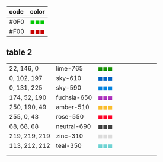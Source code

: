 | code  | color                                                         |
| :---- |:--------------------------------------------------------------|
| #0F0  | <span style="color:rgb(0,200,0)">&#9724;&#9724;&#9724;</span> |
| #F00  | <span style="color:rgb(200,0,0)">&#9724;&#9724;&#9724;</span> |



## table 2
|               |             |                                                                     |   |   |   |   |   |   |   |
|---------------|-------------|---------------------------------------------------------------------|---|---|---|---|---|---|---|
| 22, 146, 0    | lime-765    | <span style="color:rgb(22, 146, 0)">&#9724;&#9724;&#9724;</span>    |   |   |   |   |   |   |   |
| 0, 102, 197   | sky-610     | <span style="color:rgb(0, 102, 197)">&#9724;&#9724;&#9724;</span>   |   |   |   |   |   |   |   |
| 0, 131, 225   | sky-590     | <span style="color:rgb(0, 131, 225)">&#9724;&#9724;&#9724;</span>   |   |   |   |   |   |   |   |
| 174, 52, 190  | fuchsia-650 | <span style="color:rgb(174, 52, 190)">&#9724;&#9724;&#9724;</span>  |   |   |   |   |   |   |   |
| 250, 190, 49  | amber-510   | <span style="color:rgb(250, 190, 49)">&#9724;&#9724;&#9724;</span>  |   |   |   |   |   |   |   |
| 255, 0, 43    | rose-550    | <span style="color:rgb(255, 0, 43)">&#9724;&#9724;&#9724;</span>    |   |   |   |   |   |   |   |
| 68, 68, 68    | neutral-690 | <span style="color:rgb(68, 68, 68)">&#9724;&#9724;&#9724;</span>    |   |   |   |   |   |   |   |
| 219, 219, 219 | zinc-310    | <span style="color:rgb(219, 219, 219)">&#9724;&#9724;&#9724;</span> |   |   |   |   |   |   |   |
| 113, 212, 212 | teal-350    | <span style="color:rgb(113, 212, 212)">&#9724;&#9724;&#9724;</span> |   |   |   |   |   |   |   |
|               |             |                                                                     |   |   |   |   |   |   |   |
|               |             |                                                                     |   |   |   |   |   |   |   |
